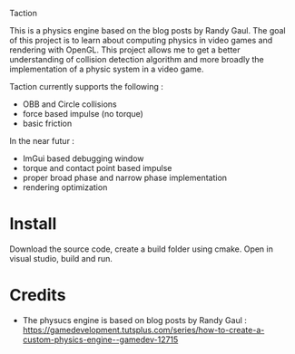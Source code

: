 Taction

This is a physics engine based on the blog posts by Randy Gaul.
The goal of this project is to learn about computing physics in video games and rendering with OpenGL.
This project allows me to get a better understanding of collision detection algorithm and more broadly the implementation of a physic system in a video game.

Taction currently supports the following : 
- OBB and Circle collisions
- force based impulse (no torque)
- basic friction

In the near futur :
- ImGui based debugging window
- torque and contact point based impulse
- proper broad phase and narrow phase implementation
- rendering optimization

# Install
Download the source code, create a build folder using cmake. Open in visual studio, build and run.

# Credits
- The physucs engine is based on blog posts by Randy Gaul : https://gamedevelopment.tutsplus.com/series/how-to-create-a-custom-physics-engine--gamedev-12715

